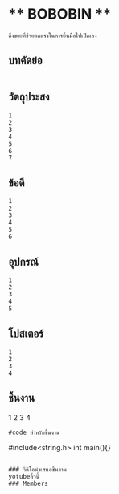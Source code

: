 # ** **BOBOBIN** **
```
ถึงขยะที่ช่วยลดแรงในการยิ้นมือไปเปิดเอง

```
## บทคัดย่อ
```

```
## วัตถุประสง
```
1
2
3
4
5
6
7
```
## ข้อดี
```
1
2
3
4
5
6
```

## อุปกรณ์
```
1
2
3
4
5
```
## โปสเตอร์
```
1
2
3
4
```

## ชิ้นงาน
1
2
3
4
```
#code สำหรับชิ้นงาน
```
#include<string.h>
int main(){}
```

### วิดิโอนำเสนอชิ้นงาน
yotubeลิ้วนี้
### Members



